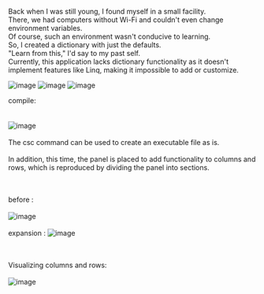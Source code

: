 Back when I was still young, I found myself in a small facility. <br>
There, we had computers without Wi-Fi and couldn't even change environment variables.<br>
Of course, such an environment wasn't conducive to learning. <br>
So, I created a dictionary with just the defaults. <br>
"Learn from this," I'd say to my past self. <br>
Currently, this application lacks dictionary functionality as it doesn't implement features like Linq, making it impossible to add or customize.<br> 

![image](https://github.com/matahino/Custom-Dictionary/assets/96413690/9e7da90f-9887-49fb-b9bc-f057a98ae3d0)
![image](https://github.com/matahino/Custom-Dictionary/assets/96413690/55dddcc3-2a6c-4889-b2aa-b90ccda456eb)
![image](https://github.com/matahino/Custom-Dictionary/assets/96413690/aaa6cb38-5311-45ae-88be-85f5575226a0)

compile:<br><br><br>
![image](https://github.com/matahino/Custom-Dictionary/assets/96413690/208199c0-e434-4f9e-834a-5de992c5d46f)
<br><br>
The csc command can be used to create an executable file as is.<br><br>
In addition, this time, the panel is placed to add functionality to columns and rows, which is reproduced by dividing the panel into sections.

<br><br>
before :<br><br>
![image](https://github.com/matahino/Custom-Dictionary/assets/96413690/194a2ab4-4720-49c9-bc25-6d84a5537f73)
<br><br>
expansion :
![image](https://github.com/matahino/Custom-Dictionary/assets/96413690/a9400c3a-e391-428b-95e4-1ed1c9efe3d9)

<br><br>
Visualizing columns and rows:<br><br>
![image](https://github.com/matahino/Custom-Dictionary/assets/96413690/34f5d8cc-77e5-4d05-92b2-da098301eff7)
